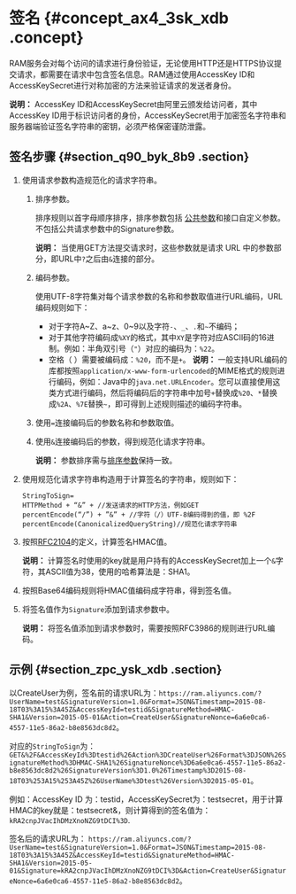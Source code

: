 # 签名 {#concept_ax4_3sk_xdb .concept}

RAM服务会对每个访问的请求进行身份验证，无论使用HTTP还是HTTPS协议提交请求，都需要在请求中包含签名信息。RAM通过使用AccessKey ID和AccessKeySecret进行对称加密的方法来验证请求的发送者身份。

**说明：** AccessKey ID和AccessKeySecret由阿里云颁发给访问者，其中AccessKey ID用于标识访问者的身份，AccessKeySecret用于加密签名字符串和服务器端验证签名字符串的密钥，必须严格保密谨防泄露。

## 签名步骤 {#section_q90_byk_8b9 .section}

1.  使用请求参数构造规范化的请求字符串。
    1.  排序参数。

        排序规则以首字母顺序排序，排序参数包括 [公共参数](公共参数ZH-CN_TP_12382_V2.dita#reference_tvw_5mk_xdb1)和接口自定义参数。不包括公共请求参数中的Signature参数。

        **说明：** 当使用GET方法提交请求时，这些参数就是请求 URL 中的参数部分，即URL中`?`之后由`&`连接的部分。

    2.  编码参数。

        使用UTF-8字符集对每个请求参数的名称和参数取值进行URL编码，URL编码规则如下：

        -   对于字符A~Z、a~z、0~9以及字符`-`、`_`、`.`和`~`不编码；
        -   对于其他字符编码成`%XY`的格式，其中`XY`是字符对应ASCII码的16进制。例如：半角双引号（`"`）对应的编码为：`%22`。
        -   空格（ ）需要被编码成：`%20`，而不是`+`。
        **说明：** 一般支持URL编码的库都按照`application/x-www-form-urlencoded`的MIME格式的规则进行编码，例如：Java中的`java.net.URLEncoder`。您可以直接使用这类方式进行编码，然后将编码后的字符串中加号`+`替换成`%20`、`*`替换成`%2A`、`%7E`替换`~`，即可得到上述规则描述的编码字符串。

    3.  使用`=`连接编码后的参数名称和参数取值。
    4.  使用`&`连接编码后的参数，得到规范化请求字符串。

        **说明：** 参数排序需与[排序参数](#p_5xc_izi_clm)保持一致。

2.  使用规范化请求字符串构造用于计算签名的字符串，规则如下：

    ``` {#codeblock_fme_b8m_o5d}
    StringToSign=
    HTTPMethod + “&” + //发送请求的HTTP方法，例如GET
    percentEncode(“/”) + ”&” + //字符（/）UTF-8编码得到的值，即 %2F
    percentEncode(CanonicalizedQueryString)//规范化请求字符串
    ```

3.  按照[RFC2104](http://www.ietf.org/rfc/rfc2104.txt)的定义，计算签名HMAC值。

    **说明：** 计算签名时使用的key就是用户持有的AccessKeySecret加上一个`&`字符，其ASCII值为38，使用的哈希算法是：SHA1。

4.  按照Base64编码规则将HMAC值编码成字符串，得到签名值。
5.  将签名值作为`Signature`添加到请求参数中。

    **说明：** 将签名值添加到请求参数时，需要按照RFC3986的规则进行URL编码。


## 示例 {#section_zpc_ysk_xdb .section}

以CreateUser为例，签名前的请求URL为：`https://ram.aliyuncs.com/?UserName=test&SignatureVersion=1.0&Format=JSON&Timestamp=2015-08-18T03%3A15%3A45Z&AccessKeyId=testid&SignatureMethod=HMAC-SHA1&Version=2015-05-01&Action=CreateUser&SignatureNonce=6a6e0ca6-4557-11e5-86a2-b8e8563dc8d2`。

对应的`StringToSign`为：`GET&%2F&AccessKeyId%3Dtestid%26Action%3DCreateUser%26Format%3DJSON%26SignatureMethod%3DHMAC-SHA1%26SignatureNonce%3D6a6e0ca6-4557-11e5-86a2-b8e8563dc8d2%26SignatureVersion%3D1.0%26Timestamp%3D2015-08-18T03%253A15%253A45Z%26UserName%3Dtest%26Version%3D2015-05-01`。

例如：AccessKey ID 为：testid，AccessKeySecret为：testsecret，用于计算HMAC的key就是：testsecret&，则计算得到的签名值为：`kRA2cnpJVacIhDMzXnoNZG9tDCI%3D`.

签名后的请求URL为： `https://ram.aliyuncs.com/?UserName=test&SignatureVersion=1.0&Format=JSON&Timestamp=2015-08-18T03%3A15%3A45Z&AccessKeyId=testid&SignatureMethod=HMAC-SHA1&Version=2015-05-01&Signature=kRA2cnpJVacIhDMzXnoNZG9tDCI%3D&Action=CreateUser&SignatureNonce=6a6e0ca6-4557-11e5-86a2-b8e8563dc8d2`。

